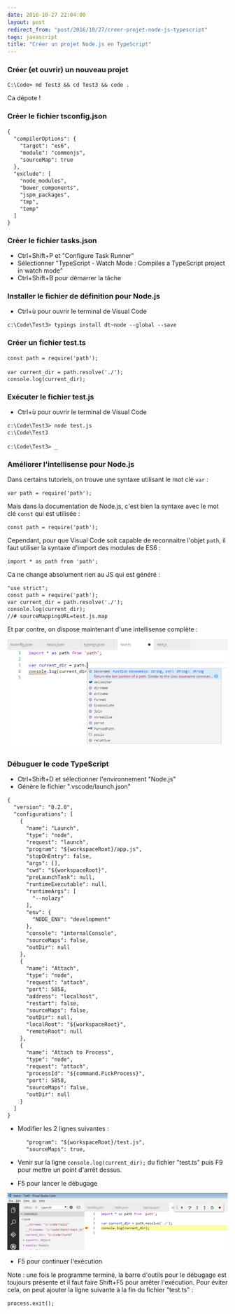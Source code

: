 ```yaml
---
date: 2016-10-27 22:04:00
layout: post
redirect_from: "post/2016/10/27/creer-projet-node-js-typescript"
tags: javascript
title: "Créer un projet Node.js en TypeScript"
---
```


### Créer (et ouvrir) un nouveau projet

```
C:\Code> md Test3 && cd Test3 && code .
```

Ca dépote !

### Créer le fichier tsconfig.json

```
{
  "compilerOptions": {
    "target": "es6",
    "module": "commonjs",
    "sourceMap": true
  },
  "exclude": [
    "node_modules",
    "bower_components",
    "jspm_packages",
    "tmp",
    "temp"
  ]
}
```

### Créer le fichier tasks.json

* Ctrl+Shift+P et "Configure Task Runner"
* Sélectionner "TypeScript - Watch Mode : Compiles a TypeScript project in watch
  mode"
* Ctrl+Shift+B pour démarrer la tâche

### Installer le fichier de définition pour Node.js

* Ctrl+ù pour ouvrir le terminal de Visual Code

```
c:\Code\Test3> typings install dt~node --global --save
```

### Créer un fichier test.ts

```
const path = require('path');

var current_dir = path.resolve('./');
console.log(current_dir);
```

### Exécuter le fichier test.js

* Ctrl+ù pour ouvrir le terminal de Visual Code

```
c:\Code\Test3> node test.js
c:\Code\Test3

c:\Code\Test3> _
```

### Améliorer l'intellisense pour Node.js

Dans certains tutoriels, on trouve une syntaxe utilisant le mot clé `var` :

```
var path = require('path');
```

Mais dans la documentation de Node.js, c'est bien la syntaxe avec le mot clé
`const` qui est utilisée :

```
const path = require('path');
```

Cependant, pour que Visual Code soit capable de reconnaitre l'objet `path`, il
faut utiliser la syntaxe d'import des modules de ES6 :

```
import * as path from 'path';
```

Ca ne change absolument rien au JS qui est généré :

```
"use strict";
const path = require('path');
var current_dir = path.resolve('./');
console.log(current_dir);
//# sourceMappingURL=test.js.map
```

Et par contre, on dispose maintenant d'une intellisense complète :

![](/public/2016/node-04-intellisense.png)

### Débuguer le code TypeScript

* Ctrl+Shift+D et sélectionner l'environnement "Node.js"
* Génère le fichier ".vscode/launch.json"

```
{
  "version": "0.2.0",
  "configurations": [
    {
      "name": "Launch",
      "type": "node",
      "request": "launch",
      "program": "${workspaceRoot}/app.js",
      "stopOnEntry": false,
      "args": [],
      "cwd": "${workspaceRoot}",
      "preLaunchTask": null,
      "runtimeExecutable": null,
      "runtimeArgs": [
        "--nolazy"
      ],
      "env": {
        "NODE_ENV": "development"
      },
      "console": "internalConsole",
      "sourceMaps": false,
      "outDir": null
    },
    {
      "name": "Attach",
      "type": "node",
      "request": "attach",
      "port": 5858,
      "address": "localhost",
      "restart": false,
      "sourceMaps": false,
      "outDir": null,
      "localRoot": "${workspaceRoot}",
      "remoteRoot": null
    },
    {
      "name": "Attach to Process",
      "type": "node",
      "request": "attach",
      "processId": "${command.PickProcess}",
      "port": 5858,
      "sourceMaps": false,
      "outDir": null
    }
  ]
}
```

* Modifier les 2 lignes suivantes :

```
      "program": "${workspaceRoot}/test.js",
      "sourceMaps": true,
```

* Venir sur la ligne `console.log(current_dir);` du fichier "test.ts" puis F9
  pour mettre un point d'arrêt dessus.

* F5 pour lancer le débugage

![](/public/2016/node-04-debug.png)

* F5 pour continuer l'exécution

Note : une fois le programme terminé, la barre d'outils pour le débugage est
toujours présente et il faut faire Shift+F5 pour arrêter l'exécution. Pour
éviter cela, on peut ajouter la ligne suivante à la fin du fichier "test.ts" :

```
process.exit();
```

